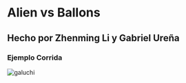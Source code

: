 # Alien vs Ballons

## Hecho por Zhenming Li y Gabriel Ureña

### Ejemplo Corrida

<img src="https://s8.gifyu.com/images/galuchi.gif" alt="galuchi"  />
